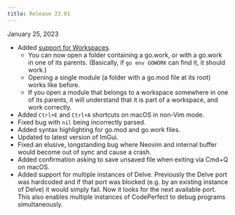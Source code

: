 ```yaml
---
title: Release 23.01
---
```


January 25, 2023

- Added
  [support for Workspaces](https://dev-docs.codeperfect95.com/getting-started#projects).
  - You can now open a folder containing a go.work, or with a go.work in one of
    its parents. (Basically, if `go env GOWORK` can find it, it should work.)
  - Opening a single module (a folder with a go.mod file at its root) works like
    before.
  - If you open a module that belongs to a workspace somewhere in one of its
    parents, it will understand that it is part of a workspace, and work
    correctly.
- Added `Ctrl+E` and `Ctrl+A` shortcuts on macOS in non-Vim mode.
- Fixed bug with `nil` being incorrectly parsed.
- Added syntax highlighting for go.mod and go.work files.
- Updated to latest version of ImGui.
- Fixed an elusive, longstanding bug where Neovim and internal buffer would
  become out of sync and cause a crash.
- Added confirmation asking to save unsaved file when exiting via Cmd+Q on
  macOS.
- Added support for multiple instances of Delve. Previously the Delve port was
  hardcoded and if that port was blocked (e.g. by an existing instance of Delve)
  it would simply fail. Now it looks for the next available port. This also
  enables multiple instances of CodePerfect to debug programs simultaneously.
